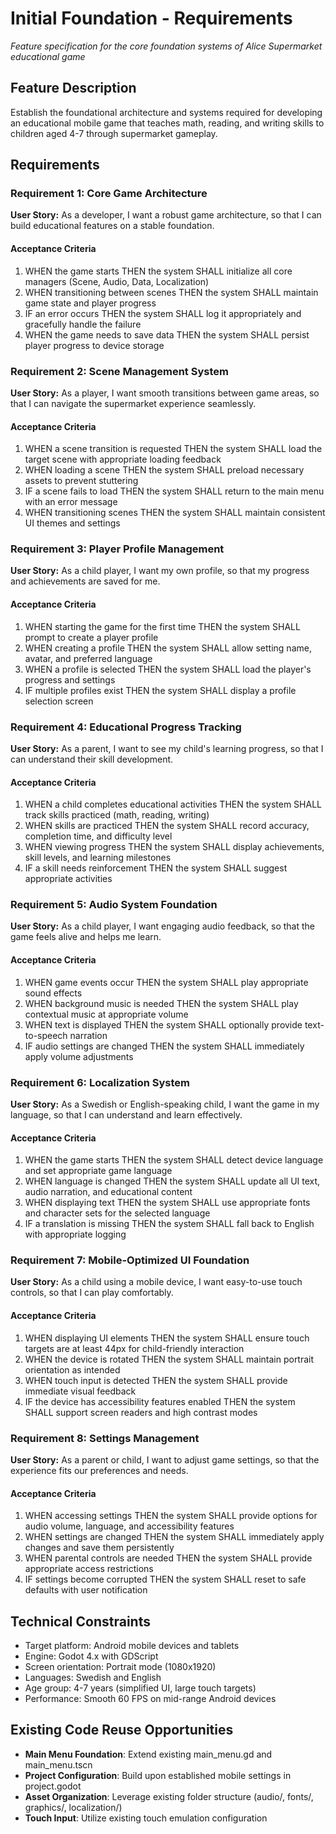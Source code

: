 # Initial Foundation - Requirements

_Feature specification for the core foundation systems of Alice Supermarket educational game_

## Feature Description

Establish the foundational architecture and systems required for developing an educational mobile game that teaches math, reading, and writing skills to children aged 4-7 through supermarket gameplay.

## Requirements

### Requirement 1: Core Game Architecture

**User Story:** As a developer, I want a robust game architecture, so that I can build educational features on a stable foundation.

#### Acceptance Criteria

1. WHEN the game starts THEN the system SHALL initialize all core managers (Scene, Audio, Data, Localization)
2. WHEN transitioning between scenes THEN the system SHALL maintain game state and player progress
3. IF an error occurs THEN the system SHALL log it appropriately and gracefully handle the failure
4. WHEN the game needs to save data THEN the system SHALL persist player progress to device storage

### Requirement 2: Scene Management System

**User Story:** As a player, I want smooth transitions between game areas, so that I can navigate the supermarket experience seamlessly.

#### Acceptance Criteria

1. WHEN a scene transition is requested THEN the system SHALL load the target scene with appropriate loading feedback
2. WHEN loading a scene THEN the system SHALL preload necessary assets to prevent stuttering
3. IF a scene fails to load THEN the system SHALL return to the main menu with an error message
4. WHEN transitioning scenes THEN the system SHALL maintain consistent UI themes and settings

### Requirement 3: Player Profile Management

**User Story:** As a child player, I want my own profile, so that my progress and achievements are saved for me.

#### Acceptance Criteria

1. WHEN starting the game for the first time THEN the system SHALL prompt to create a player profile
2. WHEN creating a profile THEN the system SHALL allow setting name, avatar, and preferred language
3. WHEN a profile is selected THEN the system SHALL load the player's progress and settings
4. IF multiple profiles exist THEN the system SHALL display a profile selection screen

### Requirement 4: Educational Progress Tracking

**User Story:** As a parent, I want to see my child's learning progress, so that I can understand their skill development.

#### Acceptance Criteria

1. WHEN a child completes educational activities THEN the system SHALL track skills practiced (math, reading, writing)
2. WHEN skills are practiced THEN the system SHALL record accuracy, completion time, and difficulty level
3. WHEN viewing progress THEN the system SHALL display achievements, skill levels, and learning milestones
4. IF a skill needs reinforcement THEN the system SHALL suggest appropriate activities

### Requirement 5: Audio System Foundation

**User Story:** As a child player, I want engaging audio feedback, so that the game feels alive and helps me learn.

#### Acceptance Criteria

1. WHEN game events occur THEN the system SHALL play appropriate sound effects
2. WHEN background music is needed THEN the system SHALL play contextual music at appropriate volume
3. WHEN text is displayed THEN the system SHALL optionally provide text-to-speech narration
4. IF audio settings are changed THEN the system SHALL immediately apply volume adjustments

### Requirement 6: Localization System

**User Story:** As a Swedish or English-speaking child, I want the game in my language, so that I can understand and learn effectively.

#### Acceptance Criteria

1. WHEN the game starts THEN the system SHALL detect device language and set appropriate game language
2. WHEN language is changed THEN the system SHALL update all UI text, audio narration, and educational content
3. WHEN displaying text THEN the system SHALL use appropriate fonts and character sets for the selected language
4. IF a translation is missing THEN the system SHALL fall back to English with appropriate logging

### Requirement 7: Mobile-Optimized UI Foundation

**User Story:** As a child using a mobile device, I want easy-to-use touch controls, so that I can play comfortably.

#### Acceptance Criteria

1. WHEN displaying UI elements THEN the system SHALL ensure touch targets are at least 44px for child-friendly interaction
2. WHEN the device is rotated THEN the system SHALL maintain portrait orientation as intended
3. WHEN touch input is detected THEN the system SHALL provide immediate visual feedback
4. IF the device has accessibility features enabled THEN the system SHALL support screen readers and high contrast modes

### Requirement 8: Settings Management

**User Story:** As a parent or child, I want to adjust game settings, so that the experience fits our preferences and needs.

#### Acceptance Criteria

1. WHEN accessing settings THEN the system SHALL provide options for audio volume, language, and accessibility features
2. WHEN settings are changed THEN the system SHALL immediately apply changes and save them persistently
3. WHEN parental controls are needed THEN the system SHALL provide appropriate access restrictions
4. IF settings become corrupted THEN the system SHALL reset to safe defaults with user notification

## Technical Constraints

- Target platform: Android mobile devices and tablets
- Engine: Godot 4.x with GDScript
- Screen orientation: Portrait mode (1080x1920)
- Languages: Swedish and English
- Age group: 4-7 years (simplified UI, large touch targets)
- Performance: Smooth 60 FPS on mid-range Android devices

## Existing Code Reuse Opportunities

- **Main Menu Foundation**: Extend existing main_menu.gd and main_menu.tscn
- **Project Configuration**: Build upon established mobile settings in project.godot
- **Asset Organization**: Leverage existing folder structure (audio/, fonts/, graphics/, localization/)
- **Touch Input**: Utilize existing touch emulation configuration
